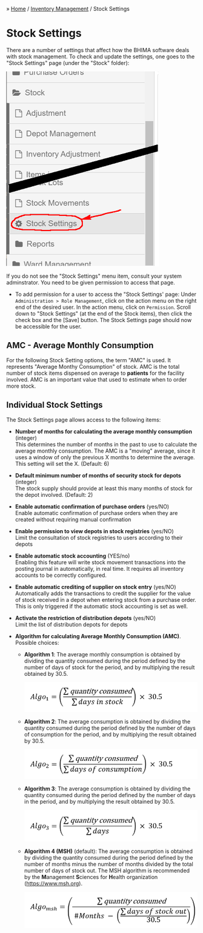 &raquo; [Home](../index.md) / [Inventory Management](./index.md) / Stock Settings

# Stock Settings

There are a number of settings that affect how the BHIMA software deals with
stock management.  To check and update the settings, one goes to the "Stock
Settings" page (under the "Stock" folder):

![Stock Settings Page](./images/stock-settings-page.png)

If you do not see the "Stock Settings" menu item, consult your system
adminstrator.  You need to be given permission to access that page.

- To add permission for a user to access the "Stock Settings' page: Under
  `Administration > Role Management`, click on the action menu on the right
  end of the desired user.  In the action menu, click on `Permission`.  Scroll
  down to "Stock Settings" (at the end of the Stock items), then click the check
  box and the [Save] button.  The Stock Settings page should now be accessible
  for the user.

## AMC - Average Monthly Consumption

For the following Stock Setting options, the term "AMC" is used.  It
represents "Average Monthy Consumption" of stock.  AMC is the total number of
stock items dispensed on average to **patients** for the facility involved.
AMC is an important value that used to estimate when to order more stock.

## Individual Stock Settings
The Stock Settings page allows access to the following items:

- **Number of months for calculating the average monthly consumption** (integer)  
  This determines the number of months in the past to use to calculate the
  average monthly consumption. The AMC is a "moving" average, since it uses a
  window of only the previous X months to determine the average. This setting
  will set the X.  (Default: 6)

- **Default minimum number of months of security stock for depots** (integer)  
  The stock supply should provide at least this many months of stock for the
  depot involved. (Default: 2)

- **Enable automatic confirmation of purchase orders** (yes/NO)  
  Enable automatic confirmation of purchase orders when they are created
  without requiring manual confirmation

- **Enable permission to view depots in stock registries** (yes/NO)  
  Limit the consultation of stock registries to users according to their
  depots

- **Enable automatic stock accounting** (YES/no)  
  Enabling this feature will write stock movement transactions into the
  posting journal in automatically, in real time. It requires all inventory
  accounts to be correctly configured.

- **Enable automatic crediting of supplier on stock entry** (yes/NO)  
  Automatically adds the transactions to credit the supplier for the value of
  stock received in a depot when entering stock from a purchase order. This is
  only triggered if the automatic stock accounting is set as well.

- **Activate the restriction of distribution depots** (yes/NO)  
  Limit the list of distribution depots for depots

- **Algorithm for calculating Average Monthly Consumption (AMC)**.  Possible choices:

  - **Algorithm 1**: The average monthly consumption is obtained by dividing
    the quantity consumed during the period defined by the number of days of
    stock for the period, and by multiplying the result obtained by 30.5.

    ![Algorithm 1](./images/algorithm1.png)

  - **Algorithm 2**: The average consumption is obtained by dividing the
    quantity consumed during the period defined by the number of days of
    consumption for the period, and by multiplying the result obtained
    by 30.5.

    ![Algorithm 2](./images/algorithm2.png)

  - **Algorithm 3**: The average consumption is obtained by dividing the
    quantity consumed during the period defined by the number of days in the
    period, and by multiplying the result obtained by 30.5.

    ![Algorithm 3](./images/algorithm3.png)

  - **Algorithm 4 (MSH)** (default): The average consumption is obtained by
    dividing the quantity consumed during the period defined by the number of
    months minus the number of months divided by the total number of days of
    stock out.  The MSH algorithm is recommended by the **M**anagement **S**ciences
    for **H**ealth organization (https://www.msh.org).

    ![Algorithm 4 (MSH)](./images/algorithm4.png)
